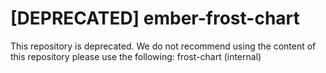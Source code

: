 # [DEPRECATED] ember-frost-chart

This repository is deprecated. We do not recommend using the content of this repository please use the following: 
frost-chart (internal)
